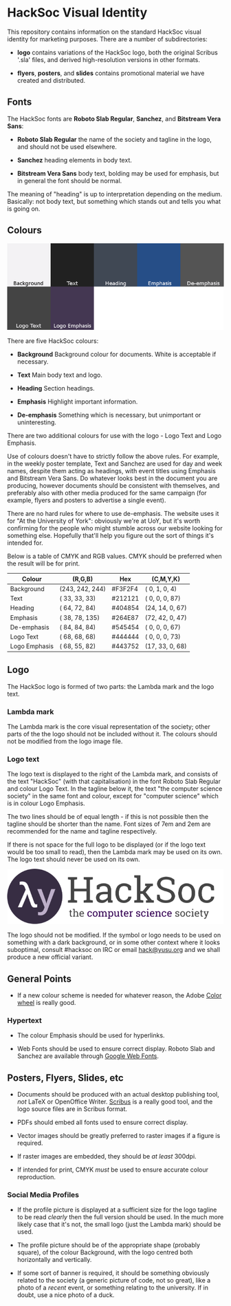 HackSoc Visual Identity
=======================

This repository contains information on the standard HackSoc visual
identity for marketing purposes. There are a number of subdirectories:

 - **logo** contains variations of the HackSoc logo, both the original
    Scribus '.sla' files, and derived high-resolution versions in
    other formats.

 - **flyers**, **posters**, and **slides** contains promotional
     material we have created and distributed.

Fonts
-----

The HackSoc fonts are **Roboto Slab Regular**, **Sanchez**, and
**Bitstream Vera Sans**:

 - **Roboto Slab Regular** the name of the society and tagline in the
   logo, and should not be used elsewhere.

 - **Sanchez** heading elements in body text.

 - **Bitstream Vera Sans** body text, bolding may be used for
     emphasis, but in general the font should be normal.


The meaning of "heading" is up to interpretation depending on the
medium. Basically: not body text, but something which stands out and
tells you what is going on.
     
Colours
-------

![HackSoc Colours](colours.png)

There are five HackSoc colours:

 - **Background** Background colour for documents. White is acceptable
     if necessary.

 - **Text** Main body text and logo.

 - **Heading** Section headings.

 - **Emphasis** Highlight important information.

 - **De-emphasis** Something which is necessary, but unimportant or
     uninteresting.

There are two additional colours for use with the logo - Logo Text and
Logo Emphasis.

Use of colours doesn't have to strictly follow the above rules. For
example, in the weekly poster template, Text and Sanchez are used for
day and week names, despite them acting as headings, with event titles
using Emphasis and Bitstream Vera Sans. Do whatever looks best in the
document you are producing, however documents should be consistent
with themselves, and preferably also with other media produced for the
same campaign (for example, flyers and posters to advertise a single
event).

There are no hard rules for where to use de-emphasis. The website uses
it for "At the University of York": obviously we're at UoY, but it's
worth confirming for the people who might stumble across our website
looking for something else. Hopefully that'll help you figure out the 
sort of things it's intended for.

Below is a table of CMYK and RGB values. CMYK should be preferred when
the result will be for print.

   Colour         |     (R,G,B)     |   Hex   |     (C,M,Y,K)
------------------|-----------------|---------|------------------
Background        | (243, 242, 244) | #F3F2F4 | ( 0,  1,  0,  4)
Text              | ( 33,  33,  33) | #212121 | ( 0,  0,  0, 87)
Heading           | ( 64,  72,  84) | #404854 | (24, 14,  0, 67)
Emphasis          | ( 38,  78, 135) | #264E87 | (72, 42,  0, 47)
De-emphasis       | ( 84,  84,  84) | #545454 | ( 0,  0,  0, 67)
Logo Text         | ( 68,  68,  68) | #444444 | ( 0,  0,  0, 73)
Logo Emphasis     | ( 68,  55,  82) | #443752 | (17, 33,  0, 68)

Logo
----
The HackSoc logo is formed of two parts: the Lambda mark and the logo
text.

### Lambda mark
The Lambda mark is the core visual representation of the society;
other parts of the the logo should not be included without it. The
colours should not be modified from the logo image file.

### Logo text
The logo text is displayed to the right of the Lambda mark, and
consists of the text "HackSoc" (with that capitalisation) in the font
Roboto Slab Regular and colour Logo Text. In the tagline below it, the
text "the computer science society" in the same font and colour,
except for "computer science" which is in colour Logo Emphasis.

The two lines should be of equal length - if this is not possible then
the tagline should be shorter than the name. Font sizes of 7em and 2em
are recommended for the name and tagline respectively.

If there is not space for the full logo to be displayed (or if the
logo text would be too small to read), then the Lambda mark may be
used on its own. The logo text should never be used on its own.

![HackSoc Logo](logo-for-readme.png) <!-- TODO update this logo -->

The logo should not be modified. If the symbol or logo needs to be
used on something with a dark background, or in some other context
where it looks suboptimal, consult #hacksoc on IRC or email
hack@yusu.org and we shall produce a new official variant.

General Points
--------------

 - If a new colour scheme is needed for whatever reason, the Adobe
   [Color wheel][] is really good.

### Hypertext

 - The colour Emphasis should be used for hyperlinks.

 - Web Fonts should be used to ensure correct display. Roboto Slab and
   Sanchez are available through [Google Web Fonts][].

## Posters, Flyers, Slides, etc

 - Documents should be produced with an actual desktop publishing
   tool, *not* LaTeX or OpenOffice Writer. [Scribus][] is a really
   good tool, and the logo source files are in Scribus format.

 - PDFs should embed all fonts used to ensure correct display.

 - Vector images should be greatly preferred to raster images if a
   figure is required.

 - If raster images are embedded, they should be *at least* 300dpi.

 - If intended for print, CMYK *must* be used to ensure accurate
   colour reproduction.

### Social Media Profiles

 - If the profile picture is displayed at a sufficient size for the
   logo tagline to be read *clearly* then the full version should be
   used. In the much more likely case that it's not, the small logo
   (just the Lambda mark) should be used.

 - The profile picture should be of the appropriate shape (probably
   square), of the colour Background, with the logo centred both
   horizontally and vertically.

 - If some sort of banner is required, it should be something
   obviously related to the society (a generic picture of code, not so
   great), like a photo of a *recent* event, or something relating to
   the university. If in doubt, use a nice photo of a duck.

[Color wheel]:      https://color.adobe.com
[Google Web Fonts]: https://www.google.com/fonts
[Scribus]:          http://www.scribus.net
